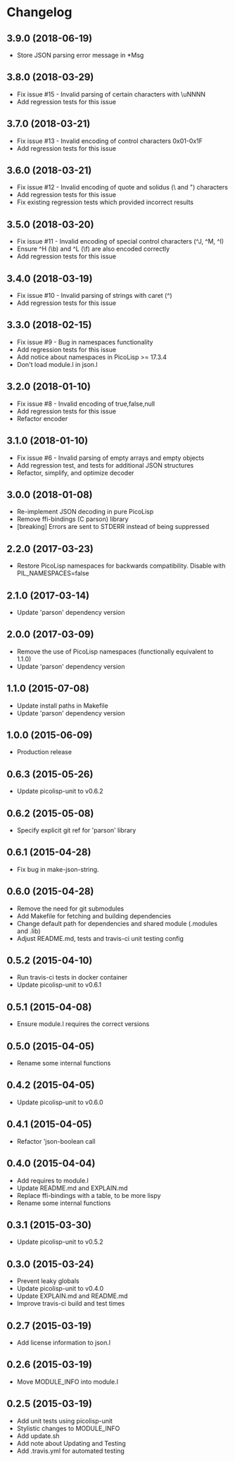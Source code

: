 # Changelog

## 3.9.0 (2018-06-19)

  * Store JSON parsing error message in *Msg

## 3.8.0 (2018-03-29)

  * Fix issue #15 -  Invalid parsing of certain characters with \uNNNN
  * Add regression tests for this issue

## 3.7.0 (2018-03-21)

  * Fix issue #13 - Invalid encoding of control characters 0x01-0x1F
  * Add regression tests for this issue

## 3.6.0 (2018-03-21)

  * Fix issue #12 - Invalid encoding of quote and solidus (\\ and \") characters
  * Add regression tests for this issue
  * Fix existing regression tests which provided incorrect results

## 3.5.0 (2018-03-20)

  * Fix issue #11 - Invalid encoding of special control characters (^J, ^M, ^I)
  * Ensure ^H (\b) and ^L (\f) are also encoded correctly
  * Add regression tests for this issue

## 3.4.0 (2018-03-19)

  * Fix issue #10 - Invalid parsing of strings with caret (^)
  * Add regression tests for this issue

## 3.3.0 (2018-02-15)

  * Fix issue #9 - Bug in namespaces functionality
  * Add regression tests for this issue
  * Add notice about namespaces in PicoLisp >= 17.3.4
  * Don't load module.l in json.l

## 3.2.0 (2018-01-10)

  * Fix issue #8 - Invalid encoding of true,false,null
  * Add regression tests for this issue
  * Refactor encoder

## 3.1.0 (2018-01-10)

  * Fix issue #6 - Invalid parsing of empty arrays and empty objects
  * Add regression test, and tests for additional JSON structures
  * Refactor, simplify, and optimize decoder

## 3.0.0 (2018-01-08)

  * Re-implement JSON decoding in pure PicoLisp
  * Remove ffi-bindings (C parson) library
  * [breaking] Errors are sent to STDERR instead of being suppressed

## 2.2.0 (2017-03-23)

  * Restore PicoLisp namespaces for backwards compatibility. Disable with PIL_NAMESPACES=false

## 2.1.0 (2017-03-14)

  * Update 'parson' dependency version

## 2.0.0 (2017-03-09)

  * Remove the use of PicoLisp namespaces (functionally equivalent to 1.1.0)
  * Update 'parson' dependency version

## 1.1.0 (2015-07-08)

  * Update install paths in Makefile
  * Update 'parson' dependency version

## 1.0.0 (2015-06-09)

  * Production release

## 0.6.3 (2015-05-26)

  * Update picolisp-unit to v0.6.2

## 0.6.2 (2015-05-08)

  * Specify explicit git ref for 'parson' library

## 0.6.1 (2015-04-28)

  * Fix bug in make-json-string.

## 0.6.0 (2015-04-28)

  * Remove the need for git submodules
  * Add Makefile for fetching and building dependencies
  * Change default path for dependencies and shared module (.modules and .lib)
  * Adjust README.md, tests and travis-ci unit testing config

## 0.5.2 (2015-04-10)

  * Run travis-ci tests in docker container
  * Update picolisp-unit to v0.6.1

## 0.5.1 (2015-04-08)

  * Ensure module.l requires the correct versions

## 0.5.0 (2015-04-05)

  * Rename some internal functions

## 0.4.2 (2015-04-05)

  * Update picolisp-unit to v0.6.0

## 0.4.1 (2015-04-05)

  * Refactor 'json-boolean call

## 0.4.0 (2015-04-04)

  * Add requires to module.l
  * Update README.md and EXPLAIN.md
  * Replace ffi-bindings with a table, to be more lispy
  * Rename some internal functions

## 0.3.1 (2015-03-30)

  * Update picolisp-unit to v0.5.2

## 0.3.0 (2015-03-24)

  * Prevent leaky globals
  * Update picolisp-unit to v0.4.0
  * Update EXPLAIN.md and README.md
  * Improve travis-ci build and test times

## 0.2.7 (2015-03-19)

  * Add license information to json.l

## 0.2.6 (2015-03-19)

  * Move MODULE_INFO into module.l

## 0.2.5 (2015-03-19)

  * Add unit tests using picolisp-unit
  * Stylistic changes to MODULE_INFO
  * Add update.sh
  * Add note about Updating and Testing
  * Add .travis.yml for automated testing
